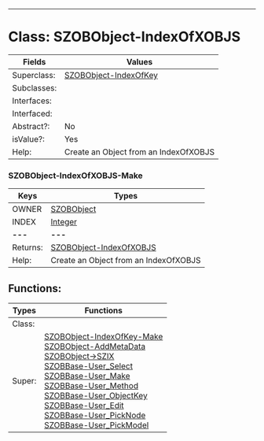 ---------

# Class:	SZOBObject-IndexOfXOBJS

| Fields | Values |
| --------- | --------- |
| Superclass: | [SZOBObject-IndexOfKey](SZOBObject-IndexOfKey.html) |
| Subclasses: |  |
| Interfaces: |  |
| Interfaced: |  |
| Abstract?: | No |
| isValue?: | Yes |
| Help: | Create an Object from an IndexOfXOBJS |

### SZOBObject-IndexOfXOBJS-Make

| Keys | Types |
| --------- | --------- |
| OWNER | [SZOBObject](SZOBObject.html) |
| INDEX | [Integer](Integer.html) |
| **---** | **---** |
| Returns: | [SZOBObject-IndexOfXOBJS](SZOBObject-IndexOfXOBJS.html) |
| Help: | Create an Object from an IndexOfXOBJS |


## Functions:

| Types | Functions |
| --------- | --------- |
| Class: |  |
| Super: | [SZOBObject-IndexOfKey-Make](SZOBObject-IndexOfKey.html) <br> [SZOBObject-AddMetaData](SZOBObject.html) <br> [SZOBObject->SZIX](SZOBObject.html) <br> [SZOBBase-User_Select](SZOBBase.html) <br> [SZOBBase-User_Make](SZOBBase.html) <br> [SZOBBase-User_Method](SZOBBase.html) <br> [SZOBBase-User_ObjectKey](SZOBBase.html) <br> [SZOBBase-User_Edit](SZOBBase.html) <br> [SZOBBase-User_PickNode](SZOBBase.html) <br> [SZOBBase-User_PickModel](SZOBBase.html) |


